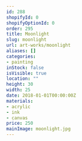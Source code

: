 ```yaml
---
id: 288
shopifyId: 0
shopifyOptionId: 0
order: 295
title: Moonlight
slug: moonlight
url: art-works/moonlight
aliases: []
categories:
- painting
inStock: false
isVisible: true
location: ""
height: 30
width: 25
date: 2018-01-01T00:00:00Z
materials:
- acrylic
- ink
- canvas
price: 250
mainImage: moonlight.jpg
---
```

